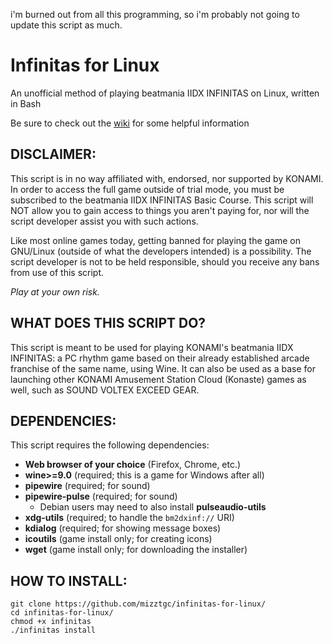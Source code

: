 i'm burned out from all this programming, so i'm probably not going to update this script as much.

# Infinitas for Linux
An unofficial method of playing beatmania IIDX INFINITAS on Linux, written in Bash

Be sure to check out the [wiki](https://github.com/mizztgc/infinitas-for-linux/wiki) for some helpful information

## DISCLAIMER:

This script is in no way affiliated with, endorsed, nor supported by KONAMI. In order to access the full game outside of trial mode, you must be subscribed to the beatmania IIDX INFINITAS Basic Course. This script will NOT allow you to gain access to things you aren't paying for, nor will the script developer assist you with such actions.

Like most online games today, getting banned for playing the game on GNU/Linux (outside of what the developers intended) is a possibility. The script developer is not to be held responsible, should you receive any bans from use of this script.

*Play at your own risk.*

## WHAT DOES THIS SCRIPT DO?

This script is meant to be used for playing KONAMI's beatmania IIDX INFINITAS: a PC rhythm game based on their already established arcade franchise of the same name, using Wine. It can also be used as a base for launching other KONAMI Amusement Station Cloud (Konaste) games as well, such as SOUND VOLTEX EXCEED GEAR.

## DEPENDENCIES:

This script requires the following dependencies:

* **Web browser of your choice** (Firefox, Chrome, etc.)
* **wine>=9.0** (required; this is a game for Windows after all)
* **pipewire** (required; for sound)
* **pipewire-pulse** (required; for sound)
  * Debian users may need to also install **pulseaudio-utils**
* **xdg-utils** (required; to handle the `bm2dxinf://` URI)
* **kdialog** (required; for showing message boxes)
* **icoutils** (game install only; for creating icons)
* **wget** (game install only; for downloading the installer)

## HOW TO INSTALL:
```
git clone https://github.com/mizztgc/infinitas-for-linux/
cd infinitas-for-linux/
chmod +x infinitas
./infinitas install
```
